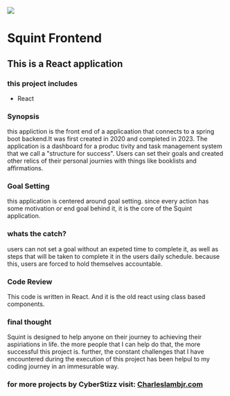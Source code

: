 

![](./src/main/resources/squintreadmepic.jpg)


#             **Squint Frontend**

## This is a React application

### this project includes
* React

### Synopsis
this appliction is the front end of a applicaation that connects to a spring
boot backend.It was first created in 2020 and completed in 2023. The application
is a dashboard for a produc tivity and task management system that we call a "structure for success". Users can set their goals and created other relics of
their personal journies with things like booklists and affirmations.


### Goal Setting
this application is centered around goal setting. since every action has some 
motivation or end goal behind it, it is the core of the Squint application.


### whats the catch?
users can not set a goal without an expeted time to complete it, as well
as steps that will be taken to complete it in the users daily schedule.
because this, users are forced to hold themselves accountable.




### Code Review
This code is written in React. And it is the old react using class based components.

### final thought
Squint is designed to help anyone on their journey to achieving their aspiriations in life. the more people that I can help do that, the more successful this project is. further, the constant challenges that I have encountered during the execution of this project has been helpul to my coding journey in an immesurable way.


### for more projects by CyberStizz visit: [Charleslambjr.com](https://www.charleslambjr.com/)